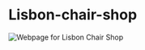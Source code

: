 # Lisbon-chair-shop

![Webpage  for Lisbon Chair Shop](https://user-images.githubusercontent.com/102264049/164684600-8c700c3e-33a7-403b-b1d0-fda04b1d6235.png)

